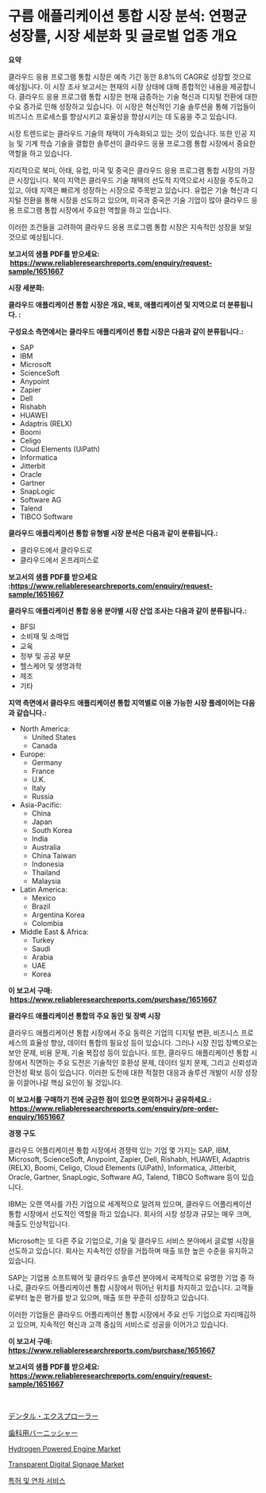 <p><h1>구름 애플리케이션 통합 시장 분석: 연평균 성장률, 시장 세분화 및 글로벌 업종 개요</h1></p><p><strong>요약</strong></p>
<p><p>클라우드 응용 프로그램 통합 시장은 예측 기간 동안 8.8%의 CAGR로 성장할 것으로 예상됩니다. 이 시장 조사 보고서는 현재의 시장 상태에 대해 종합적인 내용을 제공합니다. 클라우드 응용 프로그램 통합 시장은 현재 급증하는 기술 혁신과 디지털 전환에 대한 수요 증가로 인해 성장하고 있습니다. 이 시장은 혁신적인 기술 솔루션을 통해 기업들이 비즈니스 프로세스를 향상시키고 효율성을 향상시키는 데 도움을 주고 있습니다.</p><p>시장 트렌드로는 클라우드 기술의 채택이 가속화되고 있는 것이 있습니다. 또한 인공 지능 및 기계 학습 기술을 결합한 솔루션이 클라우드 응용 프로그램 통합 시장에서 중요한 역할을 하고 있습니다.</p><p>지리적으로 북미, 아태, 유럽, 미국 및 중국은 클라우드 응용 프로그램 통합 시장의 가장 큰 시장입니다. 북미 지역은 클라우드 기술 채택의 선도적 지역으로서 시장을 주도하고 있고, 아태 지역은 빠르게 성장하는 시장으로 주목받고 있습니다. 유럽은 기술 혁신과 디지털 전환을 통해 시장을 선도하고 있으며, 미국과 중국은 기술 기업이 많아 클라우드 응용 프로그램 통합 시장에서 주요한 역할을 하고 있습니다.</p><p>이러한 조건들을 고려하여 클라우드 응용 프로그램 통합 시장은 지속적인 성장을 보일 것으로 예상됩니다.</p></p>
<p><strong>보고서의 샘플 PDF를 받으세요: &nbsp;<a href="https://www.reliableresearchreports.com/enquiry/request-sample/1651667">https://www.reliableresearchreports.com/enquiry/request-sample/1651667</a></strong></p>
<p><strong>시장 세분화:</strong></p>
<p><strong> 클라우드 애플리케이션 통합 시장은 개요, 배포, 애플리케이션 및 지역으로 더 분류됩니다. :</strong></p>
<p><strong>구성요소 측면에서는 클라우드 애플리케이션 통합 시장은 다음과 같이 분류됩니다.:</strong></p>
<p><ul><li>SAP</li><li>IBM</li><li>Microsoft</li><li>ScienceSoft</li><li>Anypoint</li><li>Zapier</li><li>Dell</li><li>Rishabh</li><li>HUAWEI</li><li>Adaptris (RELX)</li><li>Boomi</li><li>Celigo</li><li>Cloud Elements (UiPath)</li><li>Informatica</li><li>Jitterbit</li><li>Oracle</li><li>Gartner</li><li>SnapLogic</li><li>Software AG</li><li>Talend</li><li>TIBCO Software</li></ul></p>
<p><strong> 클라우드 애플리케이션 통합 유형별 시장 분석은 다음과 같이 분류됩니다.:</strong></p>
<p><ul><li>클라우드에서 클라우드로</li><li>클라우드에서 온프레미스로</li></ul></p>
<p><strong>보고서의 샘플 PDF를 받으세요 :<a href="https://www.reliableresearchreports.com/enquiry/request-sample/1651667">https://www.reliableresearchreports.com/enquiry/request-sample/1651667</a></strong></p>
<p><strong> 클라우드 애플리케이션 통합 응용 분야별 시장 산업 조사는 다음과 같이 분류됩니다.:</strong></p>
<p><ul><li>BFSI</li><li>소비재 및 소매업</li><li>교육</li><li>정부 및 공공 부문</li><li>헬스케어 및 생명과학</li><li>제조</li><li>기타</li></ul></p>
<p><strong>지역 측면에서 클라우드 애플리케이션 통합 지역별로 이용 가능한 시장 플레이어는 다음과 같습니다.:</strong></p>
<p><ul>
    <li>
        North America:
        <ul>
            <li>United States</li>
            <li>Canada</li>
        </ul>
    </li>
    <li>
        Europe:
        <ul>
            <li>Germany</li>
            <li>France</li>
            <li>U.K.</li>
            <li>Italy</li>
            <li>Russia</li>
        </ul>
    </li>
    <li>
        Asia-Pacific:
        <ul>
            <li>China</li>
            <li>Japan</li>
            <li>South Korea</li>
            <li>India</li>
            <li>Australia</li>
            <li>China Taiwan</li>
            <li>Indonesia</li>
            <li>Thailand</li>
            <li>Malaysia</li>
        </ul>
    </li>
    <li>
        Latin America:
        <ul>
            <li>Mexico</li>
            <li>Brazil</li>
            <li>Argentina Korea</li>
            <li>Colombia</li>
        </ul>
    </li>
    <li>
        Middle East & Africa:
        <ul>
            <li>Turkey</li>
            <li>Saudi</li>
            <li>Arabia</li>
            <li>UAE</li>
            <li>Korea</li>
        </ul>
    </li>
    </ul></p>
<p><strong>이 보고서 구매: &nbsp;<a href="https://www.reliableresearchreports.com/purchase/1651667">https://www.reliableresearchreports.com/purchase/1651667</a></strong></p>
<p><strong>클라우드 애플리케이션 통합의 주요 동인 및 장벽 시장</strong></p>
<p><p>클라우드 애플리케이션 통합 시장에서 주요 동력은 기업의 디지털 변환, 비즈니스 프로세스의 효율성 향상, 데이터 통합의 필요성 등이 있습니다. 그러나 시장 진입 장벽으로는 보안 문제, 비용 문제, 기술 복잡성 등이 있습니다. 또한, 클라우드 애플리케이션 통합 시장에서 직면하는 주요 도전은 기술적인 호환성 문제, 데이터 일치 문제, 그리고 신뢰성과 안전성 확보 등이 있습니다. 이러한 도전에 대한 적절한 대응과 솔루션 개발이 시장 성장을 이끌어나갈 핵심 요인이 될 것입니다.</p></p>
<p><strong>이 보고서를 구매하기 전에 궁금한 점이 있으면 문의하거나 공유하세요.: &nbsp;<a href="https://www.reliableresearchreports.com/enquiry/pre-order-enquiry/1651667">https://www.reliableresearchreports.com/enquiry/pre-order-enquiry/1651667</a></strong></p>
<p><strong>경쟁 구도</strong></p>
<p><p>클라우드 어플리케이션 통합 시장에서 경쟁력 있는 기업 몇 가지는 SAP, IBM, Microsoft, ScienceSoft, Anypoint, Zapier, Dell, Rishabh, HUAWEI, Adaptris (RELX), Boomi, Celigo, Cloud Elements (UiPath), Informatica, Jitterbit, Oracle, Gartner, SnapLogic, Software AG, Talend, TIBCO Software 등이 있습니다.</p><p>IBM는 오랜 역사를 가진 기업으로 세계적으로 알려져 있으며, 클라우드 어플리케이션 통합 시장에서 선도적인 역할을 하고 있습니다. 회사의 시장 성장과 규모는 매우 크며, 매출도 인상적입니다.</p><p>Microsoft는 또 다른 주요 기업으로, 기술 및 클라우드 서비스 분야에서 글로벌 시장을 선도하고 있습니다. 회사는 지속적인 성장을 거듭하며 매출 또한 높은 수준을 유지하고 있습니다.</p><p>SAP는 기업용 소프트웨어 및 클라우드 솔루션 분야에서 국제적으로 유명한 기업 중 하나로, 클라우드 어플리케이션 통합 시장에서 뛰어난 위치를 차지하고 있습니다. 고객들로부터 높은 평가를 받고 있으며, 매출 또한 꾸준히 성장하고 있습니다.</p><p>이러한 기업들은 클라우드 어플리케이션 통합 시장에서 주요 선두 기업으로 자리매김하고 있으며, 지속적인 혁신과 고객 중심의 서비스로 성공을 이어가고 있습니다.</p></p>
<p><strong>이 보고서 구매: &nbsp; <a href="https://www.reliableresearchreports.com/purchase/1651667">https://www.reliableresearchreports.com/purchase/1651667</a></strong></p>
<p><strong>보고서의 샘플 PDF를 받으세요: &nbsp;<a href="https://www.reliableresearchreports.com/enquiry/request-sample/1651667">https://www.reliableresearchreports.com/enquiry/request-sample/1651667</a></strong><strong></strong></p>
<p>&nbsp;</p>
<p><p><a href="https://github.com/lababdou/Market-Research-Report-List-3/blob/main/357638811453.md">デンタル・エクスプローラー</a></p><p><a href="https://github.com/MosesSpinka1914/Market-Research-Report-List-1/blob/main/840597111452.md">歯科用バーニッシャー</a></p><p><a href="https://issuu.com/reportprime-2/docs/hydrogen-powered-engine-market-size-2030.pptx">Hydrogen Powered Engine Market</a></p><p><a href="https://github.com/prosalinda88/Market-Research-Report-List-3/blob/main/transparent-digital-signage-market.md">Transparent Digital Signage Market</a></p><p><a href="https://github.com/vsoq0zknh59/Market-Research-Report-List-1/blob/main/274849610492.md">특허 및 연차 서비스</a></p></p>